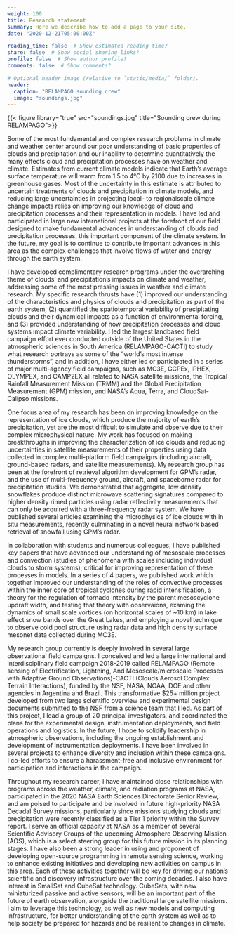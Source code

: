 ```yaml
---
weight: 100
title: Research statement
summary: Here we describe how to add a page to your site.
date: "2020-12-21T05:00:00Z"

reading_time: false  # Show estimated reading time?
share: false  # Show social sharing links?
profile: false  # Show author profile?
comments: false  # Show comments?

# Optional header image (relative to `static/media/` folder).
header:
  caption: "RELAMPAGO sounding crew"
  image: "soundings.jpg"
---
```


{{< figure library="true" src="soundings.jpg" title="Sounding crew during RELAMPAGO">}}

Some of the most fundamental and complex research problems in climate and weather center around our poor understanding of basic properties of clouds and precipitation and our inability to determine quantitatively the many effects cloud and precipitation processes have on weather and climate. Estimates from current climate models indicate that Earth’s average surface temperature will warm from 1.5 to 4°C by 2100 due to increases in greenhouse gases. Most of the uncertainty in this estimate is attributed to uncertain treatments of clouds and precipitation in climate models, and reducing large uncertainties in projecting local- to regionalscale climate change impacts relies on improving our knowledge of cloud and precipitation processes and their representation in models. I have led and participated in large new international projects at the forefront of our field designed to make fundamental advances in understanding of clouds and precipitation processes, this important component of the climate system.  In the future, my goal is to continue to contribute important advances in this area as the complex challenges that involve flows of water and energy through the earth system.

I have developed complimentary research programs under the overarching theme of clouds’ and precipitation’s impacts on climate and weather, addressing some of the most pressing issues in weather and climate research. My specific research thrusts have (1) improved our understanding of the characteristics and physics of clouds and precipitation as part of the earth system, (2) quantified the spatiotemporal variability of precipitating clouds and their dynamical impacts as a function of environmental forcing, and (3) provided understanding of how precipitation processes and cloud systems impact climate variability. I led the largest landbased field campaign effort ever conducted outside of the United States in the atmospheric sciences in South America (RELAMPAGO-CACTI) to study what research portrays as some of the “world’s most intense thunderstorms”, and in addition, I have either led or participated in a series of major multi-agency field campaigns, such as MC3E, GCPEx, IPHEX, OLYMPEX, and CAMP2EX all related to NASA satellite missions, the Tropical Rainfall Measurement Mission (TRMM) and the Global Precipitation Measurement (GPM) mission, and NASA’s Aqua, Terra, and CloudSat-Calipso missions.

One focus area of my research has been on improving knowledge on the representation of ice clouds, which produce the majority of earth’s precipitation, yet are the most difficult to simulate and observe due to their complex microphysical nature.  My work has focused on making breakthroughs in improving the characterization of ice clouds and reducing uncertainties in satellite measurements of their properties using data collected in complex multi-platform field campaigns (including aircraft, ground-based radars, and satellite measurements). My research group has been at the forefront of retrieval algorithm development for GPM’s radar, and the use of multi-frequency ground, aircraft, and spaceborne radar for precipitation studies.  We demonstrated that aggregate, low density snowflakes produce distinct microwave scattering signatures compared to higher density rimed particles using radar reflectivity measurements that can only be acquired with a three-frequency radar system.  We have published several articles examining the microphysics of ice clouds with in situ measurements, recently culminating in a novel neural network based retrieval of snowfall using GPM’s radar.

In collaboration with students and numerous colleagues, I have published key papers that have advanced our understanding of mesoscale processes and convection (studies of phenomena with scales including individual clouds to storm systems), critical for improving representation of these processes in models. In a series of 4 papers, we published work which together improved our understanding of the roles of convective processes within the inner core of tropical cyclones during rapid intensification, a theory for the regulation of tornado intensity by the parent mesoscyclone updraft width, and testing that theory with observaions, examing the dynamics of small scale vortices (on horizontal scales of ~10 km) in lake effect snow bands over the Great Lakes, and employing a novel technique to observe cold pool structure using radar data and high density surface mesonet data collected during MC3E.  

My research group currently is deeply involved in several large observational field campaigns. I conceived and led a large international and interdisciplinary field campaign 2018-2019 called RELAMPAGO (Remote sensing of Electrification, Lightning, And Mesoscale/microscale Processes with Adaptive Ground Observations)-CACTI (Clouds Aerosol Complex Terrain Interactions), funded by the NSF, NASA, NOAA, DOE and other agencies in Argentina and Brazil. This transformative $25+ million project developed from two large scientific overview and experimental design documents submitted to the NSF from a science team that I led.  As part of this project, I lead a group of 20 principal investigators, and coordinated the plans for the experimental design, instrumentation deployments, and field operations and logistics.  In the future, I hope to solidify leadership in atmospheric observations, including the ongoing establishment and development of instrumentation deployments.  I have been involved in several projects to enhance diversity and inclusion within these campaigns. I co-led efforts to ensure a harassment-free and inclusive environment for participation and interactions in the campaign.  

Throughout my research career, I have maintained close relationships with programs across the weather, climate, and radiation programs at NASA, participated in the 2020 NASA Earth Sciences Directorate Senior Review, and am poised to participate and be involved in future high-priority NASA Decadal Survey missions, particularly since missions studying clouds and precipitation were recently classified as a Tier 1 priority within the Survey report. I serve an official capacity at NASA as a member of several Scientific Advisory Groups of the upcoming Atmosphere Observing Mission (AOS), which is a select steering group for this future mission in its planning stages. I have also been a strong leader in using and proponent of developing open-source programming in remote sensing science, working to enhance existing initiatives and developing new activities on campus in this area. Each of these activities together will be key for driving our nation’s scientific and discovery infrastructure over the coming decades. I also have interest in SmallSat and CubeSat technology. CubeSats, with new miniaturized passive and active sensors, will be an important part of the future of earth observation, alongside the traditional large satellite missions. I aim to leverage this technology, as well as new models and computing infrastructure, for better understanding of the earth system as well as to help society be prepared for hazards and be resilient to changes in climate.

